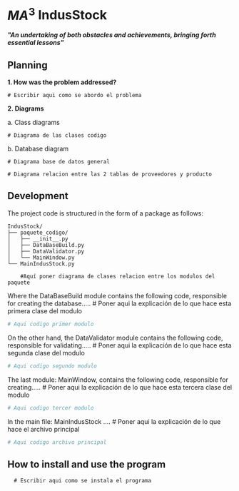 # $MA^3$ IndusStock

***"An undertaking of both obstacles and achievements, bringing forth essential lessons"***

## Planning
**1. How was the problem addressed?**

```mermaid
# Escribir aqui como se abordo el problema
```

**2. Diagrams**

   a. Class diagrams

```mermaid
# Diagrama de las clases codigo
```

   b. Database diagram

```mermaid
# Diagrama base de datos general
```

```mermaid
# Diagrama relacion entre las 2 tablas de proveedores y producto
```
 
## Development

The project code is structured in the form of a package as follows:

```
IndusStock/
├── paquete_codigo/
│   ├── __init__.py
│   ├── DataBaseBuild.py
│   ├── DataValidator.py
│   └── MainWindow.py
└── MainIndusStock.py
```

```mermaid
    #Aquí poner diagrama de clases relacion entre los modulos del paquete
```

Where the DataBaseBuild module contains the following code, responsible for creating the database..... # Poner aqui la explicación de lo que hace esta primera clase del modulo

```python
# Aqui codigo primer modulo
```

On the other hand, the DataValidator module contains the following code, responsible for validating..... # Poner aqui la explicación de lo que hace esta segunda clase del modulo

```python
# Aqui codigo segundo modulo
```

The last module: MainWindow, contains the following code, responsible for creating..... # Poner aqui la explicación de lo que hace esta tercera clase del modulo

```python
# Aqui codigo tercer modulo
```

In the main file: MainIndusStock .... # Poner aqui la explicación de lo que hace el archivo principal

```python
# Aqui codigo archivo principal
```

## How to install and use the program

      # Escribir aqui como se instala el programa
